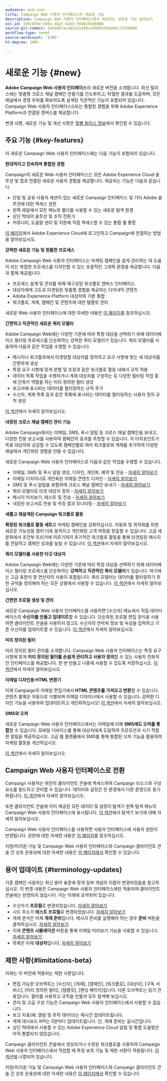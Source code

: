 ```yaml
---
audience: end-user
title: Campaign Web 사용자 인터페이스의 새로운 기능
description: Campaign Web 사용자 인터페이스에서 제공하는 새로운 기능 살펴보기
exl-id: 3d8c07be-665e-46af-ba5d-f04b25b40880
source-git-commit: 2e5ddb7aca83a1a348ca50603d38a89c2762bb80
workflow-type: tm+mt
source-wordcount: '1193'
ht-degree: 100%

---
```



# 새로운 기능 {#new}

**Adobe Campaign Web 사용자 인터페이스**&#x200B;의 새로운 버전을 소개합니다. 최신 릴리스에는 맞춤형 크로스 채널 캠페인 만들기를 간소화하고, 탁월한 결과를 도출하며, 모든 채널에서 경쟁 우위를 확보하도록 설계된 직관적인 기능이 포함되어 있습니다. Campaign Web 사용자 인터페이스(UI)는 통합된 경험을 위해 Adobe Experience Platform과 연결된 캔버스를 제공합니다.

변경 사항, 새로운 기능 및 개선 사항은 [월별 릴리스 정보](release-notes.md)에서 확인할 수 있습니다.


## 주요 기능 {#key-features}

이 새로운 Campaign Web 사용자 인터페이스에는 다음 기능이 포함되어 있습니다.

**현대적이고 친숙하며 통합된 경험**

Campaign의 새로운 Web 사용자 인터페이스는 모든 Adobe Experience Cloud 솔루션 및 앱과 연결된 새로운 사용자 경험을 제공합니다. 제공되는 기능은 다음과 같습니다.

* 단일 및 공유 사용자 세션이 있는 새로운 Campaign 인터페이스 및 기타 Adobe 솔루션에 대한 액세스 권한
* 왼쪽 레일에서 모든 메뉴와 폴더를 사용할 수 있는 새로운 탐색 환경
* 상단 막대의 솔루션 및 조직 전환기
* 커뮤니티, 도움말 센터 및 지원에 직접 액세스할 수 있는 통합 쉘 통합

[이 페이지](../get-started/connect-to-campaign.md)에서 Adobe Experience Cloud에 로그인하고 Campaign에 연결하는 방법을 알아보십시오.


**강력한 새로운 기능 및 원활한 프로세스**

Adobe Campaign Web 사용자 인터페이스는 마케팅 캠페인을 쉽게 관리하는 데 도움이 되는 복잡한 프로세스를 디자인할 수 있는 포괄적인 그래픽 환경을 제공합니다. 다음과 함께 제공됩니다.

* 프로세스 설계 및 관리를 위해 재구성된 워크플로 캔버스 인터페이스
* 대상자에게 고도로 타겟팅된 맞춤형 경험을 제공하는 다이내믹 콘텐츠
* Adobe Experience Platform 대상자와 기본 통합
* 워크플로, 게재, 캠페인 및 콘텐츠에 대한 템플릿 관리

새로운 Web 사용자 인터페이스에 대한 자세한 내용은 [이 페이지](../get-started/user-interface.md)를 참조하십시오.

**간편하고 직관적인 새로운 쿼리 모델러**

Adobe Campaign Web에는 다양한 기준에 따라 특정 대상을 선택하기 위해 데이터베이스 필터링 프로세스를 단순화하는 강력한 쿼리 모델러가 있습니다. 쿼리 모델러를 사용하여 다음과 같은 작업을 수행할 수 있습니다.

* 메시지나 워크플로에서 타겟팅할 대상자를 정의하고 요구 사항에 맞는 새 대상자를 간편하게 생성
* 특정 요구 사항에 맞게 분할 및 조정과 같은 워크플로 활동 내에서 규칙 적용
* 데이터 목록 작업을 수행하거나 게재 대상자를 구성하는 등 다양한 필터링 작업 중에 단축키 역할을 하는 미리 정의된 필터 생성
* 보고서에 표시되는 데이터를 필터링하는 규칙 추가
* 수신자, 게재 목록 등과 같은 목록에 표시되는 데이터를 필터링하는 사용자 정의 규칙 생성

[이 섹션](../query/query-modeler-overview.md)에서 자세히 알아보십시오.


**내장된 크로스 채널 캠페인 관리 기능**

Adobe Campaign에서는 이메일, SMS, 푸시 알림 등 크로스 채널 캠페인을 보내고, 다양한 전용 보고서를 사용하여 캠페인의 효과를 측정할 수 있습니다. 각 터치포인트가 목표 대상자와 공감할 수 있도록 캠페인별로 여러 워크플로와 게재를 추가하여 다양한 채널에서 개인화된 경험을 만들 수 있습니다.

새로운 Campaign Web 사용자 인터페이스로 다음과 같은 작업을 수행할 수 있습니다.

* 이메일, SMS 및 푸시 알림 생성, 디자인, 개인화, 예약 및 전송 - [자세히 알아보기](../msg/gs-messages.md)
* 이메일 디자이너로 개인화된 이메일 콘텐츠 디자인 - [자세히 알아보기](../email/edit-content.md)
* SMS 및 푸시 알림을 포함하여 크로스 채널 캠페인 보내기 - [자세히 알아보기](../workflows/activities/channels.md)
* 쿼리 모델러로 타겟 대상자 정의 - [자세히 알아보기](../audience/about-recipients.md)
* 메시지 미리보기, 테스트 및 전송 - [자세히 알아보기](../monitor/prepare-send.md)
* 내장된 보고서로 전송 및 측정 결과 모니터링 - [자세히 알아보기](../reporting/delivery-reports.md)



**새롭고 재설계된 Campaign 워크플로 활동**

**확장된 워크플로 활동 세트**&#x200B;로 마케팅 캠페인을 강화하십시오. 자동화 및 최적화를 위한 새로운 가능성을 열어 더욱 동적이고 개인화된 고객 여정을 창출할 수 있습니다. 고급 세분화에서 조건부 트리거에 이르기까지 추가적인 워크플로 활동을 통해 타겟팅된 메시지를 전달하고 캠페인 성과를 높일 수 있습니다. [이 섹션](../workflows/gs-workflows.md)에서 자세히 알아보십시오.


**쿼리 모델러를 사용한 타깃 대상자**

Adobe Campaign Web에는 다양한 기준에 따라 특정 대상을 선택하기 위해 데이터베이스 필터링 프로세스를 단순화하는 **강력하고 직관적인 쿼리 모델러**&#x200B;가 있습니다. 여기에는 고급 표현식 및 연산자의 사용이 포함됩니다. 쿼리 모델러는 데이터를 필터링하기 위한 규칙을 정의해야 하는 모든 상황에서 사용할 수 있습니다. [이 섹션](../query/query-modeler-overview.md)에서 자세히 알아보십시오.

**간편한 프로필 생성 및 관리**

새로운 Campaign Web 사용자 인터페이스를 사용하면 [수신자] 메뉴에서 직접 데이터베이스의 **수신자를 만들고 업데이트**&#x200B;할 수 있습니다. 단순화된 프로필 편집 양식을 사용하면 클라이언트 콘솔을 사용하지 않고도 수신자의 연락처 정보 및 속성을 입력하고 기존 수신자를 업데이트할 수 있습니다. [이 섹션](../audience/about-recipients.md)에서 자세히 알아보십시오.

<!--
* Adobe Experience Manager (AEM) Integration
    
    With our AEM integration extended to web UI, you can easily manage assets and synchronize full HTML templates, empowering you to create captivating digital experiences without any hassle. 
    
    Elevate and streamline your content management capabilities on the web UI with this integration to boost productivity.
-->
<!--
* **Gen AI for Email content**

    Say goodbye to manual content creation and hello to efficient, data-driven campaigns with the power of Gen AI.  Our Gen AI technology utilizes advanced algorithms to **generate highly engaging and personalized content**. Drive higher open rates, click-through rates, and conversions with Gen AI's intelligent content generation. Stay ahead of the competition and elevate your email marketing game with Gen AI on email content.

    Learn more in [this section](../email/generative-gs.md).
-->
<!--
**AI-powered Contextual Help**

Ask questions and find guidance directly from the product user interface. The new **AI-powered Contextual Help** helps you learn and grow your expertise on new Campaign features. Based on the latest product documentation, it assists you to find help and get step-by-step guidance instantly, as you are building your use cases. This feature is currently available in Beta, for a limited set of users. Learn more in [this section](../get-started/using-ai.md).-->

**미리 정의된 필터**

미리 정의된 필터 관리를 소개합니다. Campaign Web 사용자 인터페이스는 특정 요구 사항에 맞게 **미리 정의된 필터를 손쉽게 관리하고 사용자 정의**&#x200B;할 수 있는 사용자 친화적인 인터페이스를 제공합니다. 한 번 만들고 나중에 사용할 수 있도록 저장하십시오. [이 섹션](../get-started/predefined-filters.md)에서 자세히 알아보십시오.

**이메일 디자인용 HTML 변환기**

이제 Campaign의 이메일 편집기에서 **HTML 콘텐츠를 가져오고 변환**&#x200B;할 수 있습니다. 콘텐츠 블록은 자동으로 식별되며 이메일 디자이너에서 사용할 수 있습니다. 강력한 디자인 기능을 사용하여 업데이트하고 개인화하십시오! [이 섹션](../email/existing-content.md)에서 자세히 알아보십시오.


**SMS와 오퍼**

새로운 Campaign Web 사용자 인터페이스에서는 이메일에 더해 **SMS에도 오퍼를 통합**&#x200B;할 수 있습니다. 모바일 디바이스를 통해 대상자에게 도달하여 프로모션과 시기 적절한 알림을 제공하십시오. 고급 웹 플랫폼에서 SMS를 통해 통합된 오퍼 기능을 활용하여 마케팅 활동을 개선하십시오.

[이 섹션](../msg/offers.md)에서 자세히 알아보십시오.

## Campaign Web 사용자 인터페이스로 전환

Campaign 사용자는 여전히 클라이언트 콘솔에 액세스하여 Campaign 리소스와 구성 요소를 빌드하고 관리할 수 있습니다. 데이터와 설정은 한 환경에서 다른 환경으로 동기화됩니다. [이 섹션](../get-started/get-started.md#ac-client)에서 자세히 알아보십시오.

또한 클라이언트 콘솔에 이미 제공된 모든 데이터 및 설정이 탐색기 왼쪽 탐색 메뉴의 Campaign Web 사용자 인터페이스에 표시됩니다. [이 섹션](../get-started/user-interface.md#user-interface-explorer)에서 탐색기 보기에 대해 자세히 알아보십시오.

Campaign Web 사용자 인터페이스를 사용하면 사용자 인터페이스에 사용자 권한이 반영됩니다. 권한에 대한 자세한 내용은 [이 페이지](../get-started/permissions.md)를 참조하십시오.

지원/미지원 기능 및 Campaign Web 사용자 인터페이스와 Campaign 클라이언트 콘솔 간 상호 운용성에 대한 자세한 내용은 [이 페이지에서](../get-started/capability-matrix.md) 확인할 수 있습니다.

## 용어 업데이트 {#terminology-updates}

기존 캠페인 사용자는 최신 용어 표준에 맞게 일부 개념의 이름이 변경되었음을 참고하십시오. 이 변경 내용은 Campaign Web 사용자 인터페이스에만 적용되며 클라이언트 콘솔에는 반영되지 않습니다. 이는 아래에 요약되어 있습니다.

* 수신자가 **프로필**&#x200B;로 변경되었습니다. [자세히 알아보기](../audience/gs-audiences-recipients.md)
* 시드 주소가 **테스트 프로필**&#x200B;로 변경되었습니다. [자세히 알아보기](../preview-test/test-deliveries.md)
* 게재 분석은 이제 **게재 준비**&#x200B;입니다. 메시지 준비를 실행해야 하는 경우 **준비** 버튼을 클릭하십시오. [자세히 알아보기](../monitor/prepare-send.md)
* 이제 **콘텐츠 시뮬레이션** 버튼을 통해 이메일 미리보기 기능을 사용할 수 있습니다. [자세히 알아보기](../preview-test/preview-test.md)
* 목록은 이제 **대상자**&#x200B;입니다. [자세히 알아보기](../audience/gs-audiences-recipients.md)

## 제한 사항{#limitations-beta}

아래는 이 버전에 적용되는 제한 사항입니다.

* 편집 가능한 오브젝트는 [수신자], [게재], [캠페인], [워크플로], [대상자], [구독 서비스], [미리 정의된 필터], [템플릿], [랜딩 페이지]입니다. 다른 오브젝트는 읽기 전용입니다. 필터를 사용하고 규칙을 만들어 모두 탐색해 보십시오.
* 관리 및 고급 구성 기능은 Campaign Web 사용자 인터페이스에서 사용할 수 없습니다.
* 보고 지표(예: 열람 및 추적 데이터)는 매시간 업데이트됩니다.
* 게재 대시보드 KPI는 5분마다 업데이트됩니다. 단, 게재 준비는 실시간입니다.
* 상단 막대에서 사용할 수 있는 Adobe Experience Cloud 알림 및 통합 도움말은 아직 통합되지 않았습니다.

Campaign 클라이언트 콘솔에서 생성되거나 수정된 워크플로를 사용하여 Campaign Web 사용자 인터페이스에서 작업할 때 특정 보호 기능 및 제한 사항이 적용됩니다. [이 섹션에](../get-started/guardrails.md) 나열되어 있습니다.

지원/미지원 기능 및 Campaign Web 사용자 인터페이스와 Campaign 클라이언트 콘솔 간 상호 운용성에 대한 자세한 내용은 [이 페이지에서](../get-started/capability-matrix.md) 확인할 수 있습니다.
